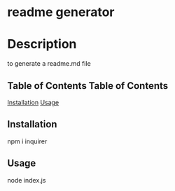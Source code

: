 # readme generator
  # Description
  to generate a readme.md file
## Table of Contents  Table of Contents
  [Installation](#installation)
  [Usage](#usage)
  ## Installation
  npm i inquirer
  ## Usage
  node index.js
   
